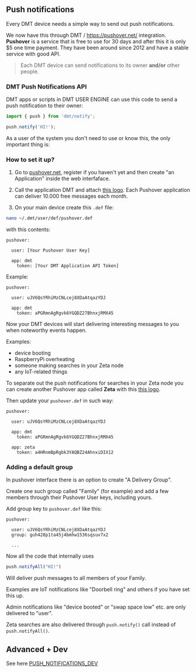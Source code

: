## Push notifications

Every DMT device needs a simple way to send out push notifications.

We now have this through DMT / https://pushover.net/ integration. **Pushover** is a service that is free to use for 30 days and after this it is only $5 one time payment. They have been around since 2012 and have a stable service with good API.

> Each DMT device can send notifications to its owner **and/or** other people.

### DMT Push Notifications API

DMT apps or scripts in DMT USER ENGINE can use this code to send a push notification to their owner:

```js
import { push } from 'dmt/notify';

push.notify('HI!');
```

As a user of the system you don't need to use or know this, the only important thing is:

### How to set it up?

1. Go to [pushover.net](https://pushover.net), register if you haven't yet and then create "an Application" inside the web interfaface.
2. Call the application DMT and attach [this logo](https://uniqpath.com/dmt.png). Each Pushover application can deliver 10.000 free messages each month.

3. On your main device create this `.def` file:

```bash
nano ~/.dmt/user/def/pushover.def
```

with this contents:

```
pushover:

  user: [Your Pushover User Key]
  
  app: dmt
    token: [Your DMT Application API Token]
```

Example:

```
pushover:

  user: uJV6QsYRhiMzCNLcej8XDaAtqazYDJ
  
  app: dmt
    token: aPGRmnAgRgvk6YGQDZ27BhnxjRMX45
```

Now your DMT devices will start delivering interesting messages to you when noteworthy events happen.

Examples:

- device booting
- RaspberryPi overheating
- someone making searches in your Zeta node
- any IoT-related things

To separate out the push notifications for searches in your Zeta node you can create another Pushover app called **Zeta** with this [this logo](https://uniqpath.com/zeta.png).

Then update your `pushover.def` in such way:

```
pushover:

  user: uJV6QsYRhiMzCNLcej8XDaAtqazYDJ
  
  app: dmt
    token: aPGRmnAgRgvk6YGQDZ27BhnxjRMX45
    
  app: zeta
    token: a4HRnmBpRgbk3YAQBZ24AhnxiDIX12
```

### Adding a default group

In pushover interface there is an option to create "A Delivery Group".

Create one such group called "Family" (for example) and add a few members through their Pushover User keys, including yours.

Add group key to `pushover.def` like this:

```
pushover:

  user: uJV6QsYRhiMzCNLcej8XDaAtqazYDJ
  group: guh428p1ta45j4bmhw1536sqsuv7x2
  
  ...
```

Now all the code that internally uses 

```js
push.notifyAll("HI!")
```

Will deliver push messages to all members of your Family.

Examples are IoT notifications like "Doorbell ring" and others if you have set this up.

Admin notifications like "device booted" or "swap space low" etc. are only delivered to "user".

Zeta searches are also delivered through `push.notify()` call instead of `push.notifyAll()`.

## Advanced + Dev

See here [PUSH_NOTIFICATIONS_DEV](PUSH_NOTIFICATIONS_DEV.md)